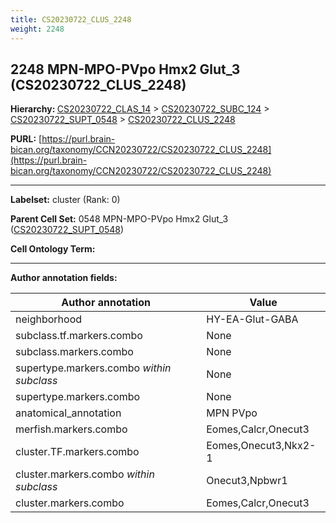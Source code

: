 ```yaml
---
title: CS20230722_CLUS_2248
weight: 2248
---
```

## 2248 MPN-MPO-PVpo Hmx2 Glut_3 (CS20230722_CLUS_2248)
<b>Hierarchy: </b>
[CS20230722_CLAS_14](../CS20230722_CLAS_14) >
[CS20230722_SUBC_124](../CS20230722_SUBC_124) >
[CS20230722_SUPT_0548](../CS20230722_SUPT_0548) >
[CS20230722_CLUS_2248](../CS20230722_CLUS_2248)

**PURL:** [https://purl.brain-bican.org/taxonomy/CCN20230722/CS20230722_CLUS_2248](https://purl.brain-bican.org/taxonomy/CCN20230722/CS20230722_CLUS_2248)

---


**Labelset:** cluster (Rank: 0)

**Parent Cell Set:** 0548 MPN-MPO-PVpo Hmx2 Glut_3 ([CS20230722_SUPT_0548](../CS20230722_SUPT_0548))



**Cell Ontology Term:** 

[MARKER GENES.]: #


---

[TRANSFERRED ANNOTATIONS.]: #


[AUTHOR ANNOTATION FIELDS.]: #


**Author annotation fields:**

| Author annotation | Value |
|-------------------|-------|
|neighborhood|HY-EA-Glut-GABA|
|subclass.tf.markers.combo|None|
|subclass.markers.combo|None|
|supertype.markers.combo _within subclass_|None|
|supertype.markers.combo|None|
|anatomical_annotation|MPN PVpo|
|merfish.markers.combo|Eomes,Calcr,Onecut3|
|cluster.TF.markers.combo|Eomes,Onecut3,Nkx2-1|
|cluster.markers.combo _within subclass_|Onecut3,Npbwr1|
|cluster.markers.combo|Eomes,Calcr,Onecut3|
